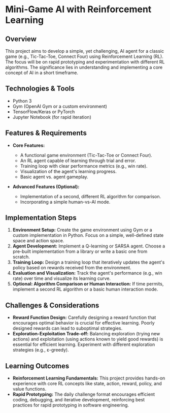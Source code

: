# Mini-Game AI with Reinforcement Learning

## Overview

This project aims to develop a simple, yet challenging, AI agent for a classic game (e.g., Tic-Tac-Toe, Connect Four) using Reinforcement Learning (RL). The focus will be on rapid prototyping and experimentation with different RL algorithms.  The significance lies in understanding and implementing a core concept of AI in a short timeframe.

## Technologies & Tools

- Python 3
- Gym (OpenAI Gym or a custom environment)
- TensorFlow/Keras or PyTorch
- Jupyter Notebook (for rapid iteration)


## Features & Requirements

- **Core Features:**
    -  A functional game environment (Tic-Tac-Toe or Connect Four).
    -  An RL agent capable of learning through trial and error.
    -  Training loop with clear performance metrics (e.g., win rate).
    -  Visualization of the agent's learning progress.
    -  Basic agent vs. agent gameplay.

- **Advanced Features (Optional):**
    -  Implementation of a second, different RL algorithm for comparison.
    -  Incorporating a simple human-vs-AI mode.


## Implementation Steps

1. **Environment Setup:** Create the game environment using Gym or a custom implementation in Python. Focus on a simple, well-defined state space and action space.
2. **Agent Development:** Implement a Q-learning or SARSA agent.  Choose a pre-built implementation from a library or write a basic one from scratch.
3. **Training Loop:** Design a training loop that iteratively updates the agent's policy based on rewards received from the environment.
4. **Evaluation and Visualization:**  Track the agent's performance (e.g., win rate) over time and visualize its learning curve.
5. **Optional: Algorithm Comparison or Human Interaction:** If time permits, implement a second RL algorithm or a basic human interaction mode.


## Challenges & Considerations

- **Reward Function Design:**  Carefully designing a reward function that encourages optimal behavior is crucial for effective learning.  Poorly designed rewards can lead to suboptimal strategies.
- **Exploration-Exploitation Trade-off:** Balancing exploration (trying new actions) and exploitation (using actions known to yield good rewards) is essential for efficient learning.  Experiment with different exploration strategies (e.g., ε-greedy).


## Learning Outcomes

- **Reinforcement Learning Fundamentals:**  This project provides hands-on experience with core RL concepts like state, action, reward, policy, and value functions.
- **Rapid Prototyping:**  The daily challenge format encourages efficient coding, debugging, and iterative development, reinforcing best practices for rapid prototyping in software engineering.

